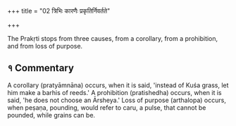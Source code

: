 +++
title = "02 त्रिभिः कारणैः प्रकृतिर्निवर्तते"

+++

The Prakṛti stops from three causes, from a corollary, from a prohibition, and from loss of purpose.

## १ Commentary

A corollary (pratyāmnāna) occurs, when it is said, 'instead of Kuśa grass, let him make a barhis of reeds.' A prohibition (pratishedha) occurs, when it is said, 'he does not choose an Ārsheya.' Loss of purpose (arthalopa) occurs, when peṣaṇa, pounding, would refer to caru, a pulse, that cannot be pounded, while grains can be.
